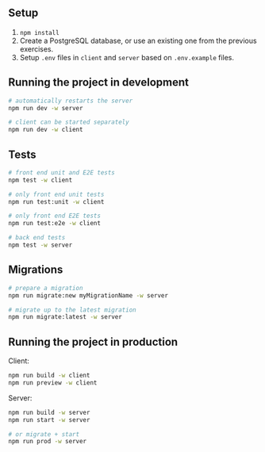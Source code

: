 ## Setup

1. `npm install`
2. Create a PostgreSQL database, or use an existing one from the previous exercises.
3. Setup `.env` files in `client` and `server` based on `.env.example` files.

## Running the project in development

```bash
# automatically restarts the server
npm run dev -w server

# client can be started separately
npm run dev -w client
```

## Tests

```bash
# front end unit and E2E tests
npm test -w client

# only front end unit tests
npm run test:unit -w client

# only front end E2E tests
npm run test:e2e -w client

# back end tests
npm test -w server
```

## Migrations

```bash
# prepare a migration
npm run migrate:new myMigrationName -w server

# migrate up to the latest migration
npm run migrate:latest -w server
```

## Running the project in production

Client:

```bash
npm run build -w client
npm run preview -w client
```

Server:

```bash
npm run build -w server
npm run start -w server

# or migrate + start
npm run prod -w server
```
